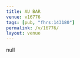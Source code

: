 ```yaml
---
title: AU BAR
venue: v16776
tags: [pub, "fhrs:143180"]
permalink: /v/16776/
layout: venue
---
```

null